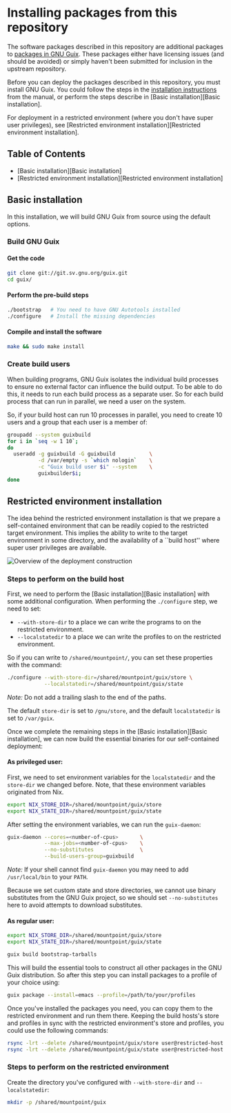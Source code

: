 Installing packages from this repository
========================================

The software packages described in this repository are additional packages to
[packages in GNU Guix](https://www.gnu.org/software/guix/packages/).  These
packages either have licensing issues (and should be avoided) or simply haven't
been submitted for inclusion in the upstream repository.

Before you can deploy the packages described in this repository, you must
install GNU Guix.  You could follow the steps in the [installation instructions](https://www.gnu.org/software/guix/manual/guix.html#Installation)
from the manual, or perform the steps describe in [Basic installation][Basic installation].

For deployment in a restricted environment (where you don't have super user privileges),
see [Restricted environment installation][Restricted environment installation].

Table of Contents
-----------------

* [Basic installation][Basic installation]
* [Restricted environment installation][Restricted environment installation]

Basic installation
------------------

In this installation, we will build GNU Guix from source using the default
options.

### Build GNU Guix
#### Get the code

```bash
git clone git://git.sv.gnu.org/guix.git
cd guix/
```

#### Perform the pre-build steps

```bash
./bootstrap   # You need to have GNU Autotools installed
./configure   # Install the missing dependencies
```

#### Compile and install the software

```bash
make && sudo make install
```

### Create build users

When building programs, GNU Guix isolates the individual build processes to
ensure no external factor can influence the build output.  To be able to do
this, it needs to run each build process as a separate user.  So for each
build process that can run in parallel, we need a user on the system.

So, if your build host can run 10 processes in parallel, you need to create
10 users and a group that each user is a member of:

```bash
groupadd --system guixbuild
for i in `seq -w 1 10`;
do
  useradd -g guixbuild -G guixbuild           \
          -d /var/empty -s `which nologin`    \
          -c "Guix build user $i" --system    \
          guixbuilder$i;
done
```

Restricted environment installation
-----------------------------------

The idea behind the restricted environment installation is that we prepare a
self-contained environment that can be readily copied to the restricted target
environment.  This implies the ability to write to the target environment in
some directory, and the availability of a ``build host'' where super user
privileges are available.

![Overview of the deployment construction](https://github.com/CuppenResearch/guix-additions/blob/master/doc/figures/restricted-deployment.png)

### Steps to perform on the build host

First, we need to perform the [Basic installation][Basic installation] with some
additional configuration.  When performing the `./configure` step, we need to
set:
* `--with-store-dir` to a place we can write the programs to on the restricted environment.
* `--localstatedir` to a place we can write the profiles to on the restricted environment.

So if you can write to `/shared/mountpoint/`, you can set these properties with
the command:
```bash
./configure --with-store-dir=/shared/mountpoint/guix/store \
            --localstatedir=/shared/mountpoint/guix/state
```

*Note:* Do not add a trailing slash to the end of the paths.

The default `store-dir` is set to `/gnu/store`, and the default `localstatedir`
is set to `/var/guix`.

Once we complete the remaining steps in the [Basic installation][Basic installation],
we can now build the essential binaries for our self-contained deployment:

#### As privileged user:

First, we need to set environment variables for the `localstatedir` and the
`store-dir` we changed before.  Note, that these environment variables
originated from Nix.

```bash
export NIX_STORE_DIR=/shared/mountpoint/guix/store
export NIX_STATE_DIR=/shared/mountpoint/guix/state
```

After setting the environment variables, we can run the `guix-daemon`:

```bash
guix-daemon --cores=<number-of-cpus>       \
            --max-jobs=<number-of-cpus>    \
            --no-substitutes               \
            --build-users-group=guixbuild
```

*Note:*  If your shell cannot find `guix-daemon` you may need to add
`/usr/local/bin` to your `PATH`.

Because we set custom state and store directories, we cannot use binary
substitutes from the GNU Guix project, so we should set `--no-substitutes`
here to avoid attempts to download substitutes.

#### As regular user:
```bash
export NIX_STORE_DIR=/shared/mountpoint/guix/store
export NIX_STATE_DIR=/shared/mountpoint/guix/state

guix build bootstrap-tarballs
```

This will build the essential tools to construct all other packages in the
GNU Guix distribution.  So after this step you can install packages to a
profile of your choice using:

```bash
guix package --install=emacs --profile=/path/to/your/profiles
```

Once you've installed the packages you need, you can copy them to the
restricted environment and run them there.  Keeping the build hosts's store
and profiles in sync with the restricted environment's store and profiles, you
could use the following commands:

```bash
rsync -lrt --delete /shared/mountpoint/guix/store user@restricted-host:/shared/mountpoint
rsync -lrt --delete /shared/mountpoint/guix/state user@restricted-host:/shared/mountpoint
```

### Steps to perform on the restricted environment

Create the directory you've configured with `--with-store-dir` and
`--localstatedir`:

```bash
mkdir -p /shared/mountpoint/guix
```
